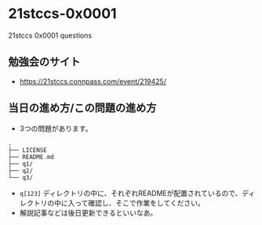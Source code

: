 # 21stccs-0x0001

21stccs 0x0001 questions

## 勉強会のサイト

* https://21stccs.connpass.com/event/219425/

## 当日の進め方/この問題の進め方

* 3つの問題があります。

```
.
├── LICENSE
├── README.md
├── q1/
├── q2/
└── q3/
```

* `q[123]` ディレクトリの中に、それぞれREADMEが配置されているので、ディレクトリの中に入って確認し、そこで作業をしてください。
* 解説記事などは後日更新できるといいなあ。
